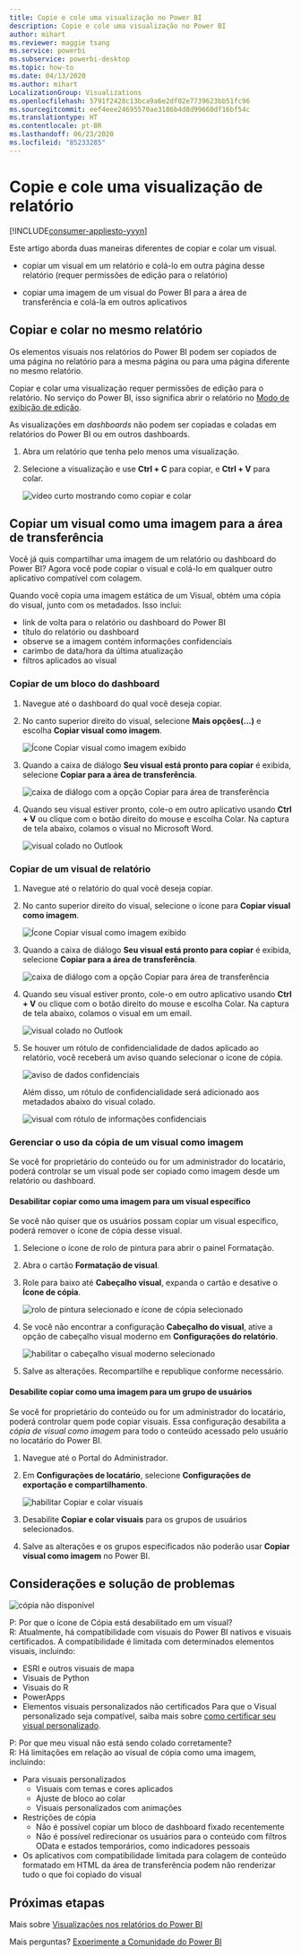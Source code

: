 ```yaml
---
title: Copie e cole uma visualização no Power BI
description: Copie e cole uma visualização no Power BI
author: mihart
ms.reviewer: maggie tsang
ms.service: powerbi
ms.subservice: powerbi-desktop
ms.topic: how-to
ms.date: 04/13/2020
ms.author: mihart
LocalizationGroup: Visualizations
ms.openlocfilehash: 5791f2428c13bca9a6e2df02e7739623bb51fc96
ms.sourcegitcommit: eef4eee24695570ae3186b4d8d99660df16bf54c
ms.translationtype: HT
ms.contentlocale: pt-BR
ms.lasthandoff: 06/23/2020
ms.locfileid: "85233285"
---
```

# <a name="copy-and-paste-a-report-visualization"></a>Copie e cole uma visualização de relatório

[!INCLUDE[consumer-appliesto-yyyn](../includes/consumer-appliesto-yyyn.md)]

Este artigo aborda duas maneiras diferentes de copiar e colar um visual. 
* copiar um visual em um relatório e colá-lo em outra página desse relatório (requer permissões de edição para o relatório)

* copiar uma imagem de um visual do Power BI para a área de transferência e colá-la em outros aplicativos

## <a name="copy-and-paste-within-the-same-report"></a>Copiar e colar no mesmo relatório
Os elementos visuais nos relatórios do Power BI podem ser copiados de uma página no relatório para a mesma página ou para uma página diferente no mesmo relatório. 

Copiar e colar uma visualização requer permissões de edição para o relatório. No serviço do Power BI, isso significa abrir o relatório no [Modo de exibição de edição](../consumer/end-user-reading-view.md). 

As visualizações em *dashboards* não podem ser copiadas e coladas em relatórios do Power BI ou em outros dashboards.

1. Abra um relatório que tenha pelo menos uma visualização.  

2. Selecione a visualização e use **Ctrl + C** para copiar, e **Ctrl + V** para colar.      

   ![vídeo curto mostrando como copiar e colar](media/power-bi-visualization-copy-paste/copypasteviznew.gif)


## <a name="copy-a-visual-as-an-image-to-your-clipboard"></a>Copiar um visual como uma imagem para a área de transferência

Você já quis compartilhar uma imagem de um relatório ou dashboard do Power BI? Agora você pode copiar o visual e colá-lo em qualquer outro aplicativo compatível com colagem. 

Quando você copia uma imagem estática de um Visual, obtém uma cópia do visual, junto com os metadados. Isso inclui:
* link de volta para o relatório ou dashboard do Power BI
* título do relatório ou dashboard
* observe se a imagem contém informações confidenciais
* carimbo de data/hora da última atualização
* filtros aplicados ao visual

### <a name="copy-from-a-dashboard-tile"></a>Copiar de um bloco do dashboard

1. Navegue até o dashboard do qual você deseja copiar.

2. No canto superior direito do visual, selecione **Mais opções(...)** e escolha **Copiar visual como imagem**. 

    ![Ícone Copiar visual como imagem exibido](media/power-bi-visualization-copy-paste/power-bi-copy-dashboard.png)

3. Quando a caixa de diálogo **Seu visual está pronto para copiar** é exibida, selecione **Copiar para a área de transferência**.

    ![caixa de diálogo com a opção Copiar para área de transferência](media/power-bi-visualization-copy-paste/power-bi-copied.png)

4. Quando seu visual estiver pronto, cole-o em outro aplicativo usando **Ctrl + V** ou clique com o botão direito do mouse e escolha Colar. Na captura de tela abaixo, colamos o visual no Microsoft Word. 

    ![visual colado no Outlook](media/power-bi-visualization-copy-paste/power-bi-paste-word.png)

### <a name="copy-from-a-report-visual"></a>Copiar de um visual de relatório 

1. Navegue até o relatório do qual você deseja copiar.

2. No canto superior direito do visual, selecione o ícone para **Copiar visual como imagem**. 

    ![Ícone Copiar visual como imagem exibido](media/power-bi-visualization-copy-paste/power-bi-copy-icon.png)

3. Quando a caixa de diálogo **Seu visual está pronto para copiar** é exibida, selecione **Copiar para a área de transferência**.

    ![caixa de diálogo com a opção Copiar para área de transferência](media/power-bi-visualization-copy-paste/power-bi-copied.png)


4. Quando seu visual estiver pronto, cole-o em outro aplicativo usando **Ctrl + V** ou clique com o botão direito do mouse e escolha Colar. Na captura de tela abaixo, colamos o visual em um email.

    ![visual colado no Outlook](media/power-bi-visualization-copy-paste/power-bi-copy-email.png)

5. Se houver um rótulo de confidencialidade de dados aplicado ao relatório, você receberá um aviso quando selecionar o ícone de cópia.  

    ![aviso de dados confidenciais](media/power-bi-visualization-copy-paste/power-bi-sensitive.png)

    Além disso, um rótulo de confidencialidade será adicionado aos metadados abaixo do visual colado. 

    ![visual com rótulo de informações confidenciais](media/power-bi-visualization-copy-paste/power-bi-confidential.png)

### <a name="manage-use-of-copying-a-visual-as-an-image"></a>Gerenciar o uso da cópia de um visual como imagem
Se você for proprietário do conteúdo ou for um administrador do locatário, poderá controlar se um visual pode ser copiado como imagem desde um relatório ou dashboard.

#### <a name="disable-copy-as-an-image-for-a-specific-visual"></a>Desabilitar copiar como uma imagem para um visual específico
Se você não quiser que os usuários possam copiar um visual específico, poderá remover o ícone de cópia desse visual.
1. Selecione o ícone de rolo de pintura para abrir o painel Formatação. 

1. Abra o cartão **Formatação de visual**.
1. Role para baixo até **Cabeçalho visual**, expanda o cartão e desative o **Ícone de cópia**.

    ![rolo de pintura selecionado e ícone de cópia selecionado](media/power-bi-visualization-copy-paste/power-bi-visual-header.png)

1. Se você não encontrar a configuração **Cabeçalho do visual**, ative a opção de cabeçalho visual moderno em **Configurações do relatório**. 

    ![habilitar o cabeçalho visual moderno selecionado](media/power-bi-visualization-copy-paste/power-bi-use-modern.png)

1. Salve as alterações. Recompartilhe e republique conforme necessário.

#### <a name="disable-copy-as-an-image-for-a-group-of-users"></a>Desabilite copiar como uma imagem para um grupo de usuários

Se você for proprietário do conteúdo ou for um administrador do locatário, poderá controlar quem pode copiar visuais. Essa configuração desabilita a *cópia de visual como imagem* para todo o conteúdo acessado pelo usuário no locatário do Power BI.
  
1. Navegue até o Portal do Administrador.

1. Em **Configurações de locatário**, selecione **Configurações de exportação e compartilhamento**. 

    ![habilitar Copiar e colar visuais](media/power-bi-visualization-copy-paste/power-bi-enable.png)

1. Desabilite **Copiar e colar visuais** para os grupos de usuários selecionados. 

1. Salve as alterações e os grupos especificados não poderão usar **Copiar visual como imagem** no Power BI. 
  

## <a name="considerations-and-troubleshooting"></a>Considerações e solução de problemas

   ![cópia não disponível](media/power-bi-visualization-copy-paste/power-bi-copy-grey.png)


P: Por que o ícone de Cópia está desabilitado em um visual?    
R: Atualmente, há compatibilidade com visuais do Power BI nativos e visuais certificados. A compatibilidade é limitada com determinados elementos visuais, incluindo: 
- ESRI e outros visuais de mapa 
- Visuais de Python 
- Visuais do R 
- PowerApps 
- Elementos visuais personalizados não certificados Para que o Visual personalizado seja compatível, saiba mais sobre [como certificar seu visual personalizado](../developer/visuals/power-bi-custom-visuals-certified.md). 


P: Por que meu visual não está sendo colado corretamente?    
R: Há limitações em relação ao visual de cópia como uma imagem, incluindo: 
- Para visuais personalizados 
    - Visuais com temas e cores aplicados 
    - Ajuste de bloco ao colar 
    - Visuais personalizados com animações 
- Restrições de cópia 
    - Não é possível copiar um bloco de dashboard fixado recentemente 
    - Não é possível redirecionar os usuários para o conteúdo com filtros OData e estados temporários, como indicadores pessoais 
- Os aplicativos com compatibilidade limitada para colagem de conteúdo formatado em HTML da área de transferência podem não renderizar tudo o que foi copiado do visual 



## <a name="next-steps"></a>Próximas etapas
Mais sobre [Visualizações nos relatórios do Power BI](power-bi-report-visualizations.md)

Mais perguntas? [Experimente a Comunidade do Power BI](https://community.powerbi.com/)

